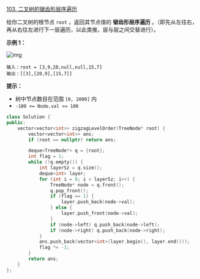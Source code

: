 [103. 二叉树的锯齿形层序遍历](https://leetcode-cn.com/problems/binary-tree-zigzag-level-order-traversal/)

给你二叉树的根节点 `root` ，返回其节点值的 **锯齿形层序遍历** 。（即先从左往右，再从右往左进行下一层遍历，以此类推，层与层之间交替进行）。

**示例 1：**

![img](https://assets.leetcode.com/uploads/2021/02/19/tree1.jpg)

```
输入：root = [3,9,20,null,null,15,7]
输出：[[3],[20,9],[15,7]]
```

**提示：**

- 树中节点数目在范围 `[0, 2000]` 内
- `-100 <= Node.val <= 100`

```c++
class Solution {
public:
    vector<vector<int>> zigzagLevelOrder(TreeNode* root) {
        vector<vector<int>> ans;
        if (root == nullptr) return ans;

        deque<TreeNode*> q = {root};
        int flag = 1;
        while (!q.empty()) {
            int layerSz = q.size();
            deque<int> layer;
            for (int i = 0; i < layerSz; i++) {
                TreeNode* node = q.front();
                q.pop_front();
                if (flag == 1) {
                    layer.push_back(node->val);
                } else {
                    layer.push_front(node->val);
                }
                if (node->left) q.push_back(node->left);
                if (node->right) q.push_back(node->right);
            }
            ans.push_back(vector<int>(layer.begin(), layer.end()));
            flag *= -1;
        }
        return ans;
    }
};
```

